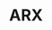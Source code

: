 ---
codehost: https://github.com/arx-deidentifier/arx
logohandle: deidentifier_arx
sort: arx
title: ARX
website: https://arx.deidentifier.org/
---